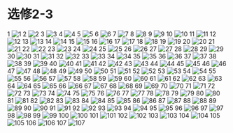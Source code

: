 # 选修2-3

1 
![1](../../book/人教版高中数学A版选修2-3/人教版高中数学A版选修2-3_1.png)
2 
![2](../../book/人教版高中数学A版选修2-3/人教版高中数学A版选修2-3_2.png)
3 
![3](../../book/人教版高中数学A版选修2-3/人教版高中数学A版选修2-3_3.png)
4 
![4](../../book/人教版高中数学A版选修2-3/人教版高中数学A版选修2-3_4.png)
5 
![5](../../book/人教版高中数学A版选修2-3/人教版高中数学A版选修2-3_5.png)
6 
![6](../../book/人教版高中数学A版选修2-3/人教版高中数学A版选修2-3_6.png)
7 
![7](../../book/人教版高中数学A版选修2-3/人教版高中数学A版选修2-3_7.png)
8 
![8](../../book/人教版高中数学A版选修2-3/人教版高中数学A版选修2-3_8.png)
9 
![9](../../book/人教版高中数学A版选修2-3/人教版高中数学A版选修2-3_9.png)
10 
![10](../../book/人教版高中数学A版选修2-3/人教版高中数学A版选修2-3_10.png)
11 
![11](../../book/人教版高中数学A版选修2-3/人教版高中数学A版选修2-3_11.png)
12 
![12](../../book/人教版高中数学A版选修2-3/人教版高中数学A版选修2-3_12.png)
13 
![13](../../book/人教版高中数学A版选修2-3/人教版高中数学A版选修2-3_13.png)
14 
![14](../../book/人教版高中数学A版选修2-3/人教版高中数学A版选修2-3_14.png)
15 
![15](../../book/人教版高中数学A版选修2-3/人教版高中数学A版选修2-3_15.png)
16 
![16](../../book/人教版高中数学A版选修2-3/人教版高中数学A版选修2-3_16.png)
17 
![17](../../book/人教版高中数学A版选修2-3/人教版高中数学A版选修2-3_17.png)
18 
![18](../../book/人教版高中数学A版选修2-3/人教版高中数学A版选修2-3_18.png)
19 
![19](../../book/人教版高中数学A版选修2-3/人教版高中数学A版选修2-3_19.png)
20 
![20](../../book/人教版高中数学A版选修2-3/人教版高中数学A版选修2-3_20.png)
21 
![21](../../book/人教版高中数学A版选修2-3/人教版高中数学A版选修2-3_21.png)
22 
![22](../../book/人教版高中数学A版选修2-3/人教版高中数学A版选修2-3_22.png)
23 
![23](../../book/人教版高中数学A版选修2-3/人教版高中数学A版选修2-3_23.png)
24 
![24](../../book/人教版高中数学A版选修2-3/人教版高中数学A版选修2-3_24.png)
25 
![25](../../book/人教版高中数学A版选修2-3/人教版高中数学A版选修2-3_25.png)
26 
![26](../../book/人教版高中数学A版选修2-3/人教版高中数学A版选修2-3_26.png)
27 
![27](../../book/人教版高中数学A版选修2-3/人教版高中数学A版选修2-3_27.png)
28 
![28](../../book/人教版高中数学A版选修2-3/人教版高中数学A版选修2-3_28.png)
29 
![29](../../book/人教版高中数学A版选修2-3/人教版高中数学A版选修2-3_29.png)
30 
![30](../../book/人教版高中数学A版选修2-3/人教版高中数学A版选修2-3_30.png)
31 
![31](../../book/人教版高中数学A版选修2-3/人教版高中数学A版选修2-3_31.png)
32 
![32](../../book/人教版高中数学A版选修2-3/人教版高中数学A版选修2-3_32.png)
33 
![33](../../book/人教版高中数学A版选修2-3/人教版高中数学A版选修2-3_33.png)
34 
![34](../../book/人教版高中数学A版选修2-3/人教版高中数学A版选修2-3_34.png)
35 
![35](../../book/人教版高中数学A版选修2-3/人教版高中数学A版选修2-3_35.png)
36 
![36](../../book/人教版高中数学A版选修2-3/人教版高中数学A版选修2-3_36.png)
37 
![37](../../book/人教版高中数学A版选修2-3/人教版高中数学A版选修2-3_37.png)
38 
![38](../../book/人教版高中数学A版选修2-3/人教版高中数学A版选修2-3_38.png)
39 
![39](../../book/人教版高中数学A版选修2-3/人教版高中数学A版选修2-3_39.png)
40 
![40](../../book/人教版高中数学A版选修2-3/人教版高中数学A版选修2-3_40.png)
41 
![41](../../book/人教版高中数学A版选修2-3/人教版高中数学A版选修2-3_41.png)
42 
![42](../../book/人教版高中数学A版选修2-3/人教版高中数学A版选修2-3_42.png)
43 
![43](../../book/人教版高中数学A版选修2-3/人教版高中数学A版选修2-3_43.png)
44 
![44](../../book/人教版高中数学A版选修2-3/人教版高中数学A版选修2-3_44.png)
45 
![45](../../book/人教版高中数学A版选修2-3/人教版高中数学A版选修2-3_45.png)
46 
![46](../../book/人教版高中数学A版选修2-3/人教版高中数学A版选修2-3_46.png)
47 
![47](../../book/人教版高中数学A版选修2-3/人教版高中数学A版选修2-3_47.png)
48 
![48](../../book/人教版高中数学A版选修2-3/人教版高中数学A版选修2-3_48.png)
49 
![49](../../book/人教版高中数学A版选修2-3/人教版高中数学A版选修2-3_49.png)
50 
![50](../../book/人教版高中数学A版选修2-3/人教版高中数学A版选修2-3_50.png)
51 
![51](../../book/人教版高中数学A版选修2-3/人教版高中数学A版选修2-3_51.png)
52 
![52](../../book/人教版高中数学A版选修2-3/人教版高中数学A版选修2-3_52.png)
53 
![53](../../book/人教版高中数学A版选修2-3/人教版高中数学A版选修2-3_53.png)
54 
![54](../../book/人教版高中数学A版选修2-3/人教版高中数学A版选修2-3_54.png)
55 
![55](../../book/人教版高中数学A版选修2-3/人教版高中数学A版选修2-3_55.png)
56 
![56](../../book/人教版高中数学A版选修2-3/人教版高中数学A版选修2-3_56.png)
57 
![57](../../book/人教版高中数学A版选修2-3/人教版高中数学A版选修2-3_57.png)
58 
![58](../../book/人教版高中数学A版选修2-3/人教版高中数学A版选修2-3_58.png)
59 
![59](../../book/人教版高中数学A版选修2-3/人教版高中数学A版选修2-3_59.png)
60 
![60](../../book/人教版高中数学A版选修2-3/人教版高中数学A版选修2-3_60.png)
61 
![61](../../book/人教版高中数学A版选修2-3/人教版高中数学A版选修2-3_61.png)
62 
![62](../../book/人教版高中数学A版选修2-3/人教版高中数学A版选修2-3_62.png)
63 
![63](../../book/人教版高中数学A版选修2-3/人教版高中数学A版选修2-3_63.png)
64 
![64](../../book/人教版高中数学A版选修2-3/人教版高中数学A版选修2-3_64.png)
65 
![65](../../book/人教版高中数学A版选修2-3/人教版高中数学A版选修2-3_65.png)
66 
![66](../../book/人教版高中数学A版选修2-3/人教版高中数学A版选修2-3_66.png)
67 
![67](../../book/人教版高中数学A版选修2-3/人教版高中数学A版选修2-3_67.png)
68 
![68](../../book/人教版高中数学A版选修2-3/人教版高中数学A版选修2-3_68.png)
69 
![69](../../book/人教版高中数学A版选修2-3/人教版高中数学A版选修2-3_69.png)
70 
![70](../../book/人教版高中数学A版选修2-3/人教版高中数学A版选修2-3_70.png)
71 
![71](../../book/人教版高中数学A版选修2-3/人教版高中数学A版选修2-3_71.png)
72 
![72](../../book/人教版高中数学A版选修2-3/人教版高中数学A版选修2-3_72.png)
73 
![73](../../book/人教版高中数学A版选修2-3/人教版高中数学A版选修2-3_73.png)
74 
![74](../../book/人教版高中数学A版选修2-3/人教版高中数学A版选修2-3_74.png)
75 
![75](../../book/人教版高中数学A版选修2-3/人教版高中数学A版选修2-3_75.png)
76 
![76](../../book/人教版高中数学A版选修2-3/人教版高中数学A版选修2-3_76.png)
77 
![77](../../book/人教版高中数学A版选修2-3/人教版高中数学A版选修2-3_77.png)
78 
![78](../../book/人教版高中数学A版选修2-3/人教版高中数学A版选修2-3_78.png)
79 
![79](../../book/人教版高中数学A版选修2-3/人教版高中数学A版选修2-3_79.png)
80 
![80](../../book/人教版高中数学A版选修2-3/人教版高中数学A版选修2-3_80.png)
81 
![81](../../book/人教版高中数学A版选修2-3/人教版高中数学A版选修2-3_81.png)
82 
![82](../../book/人教版高中数学A版选修2-3/人教版高中数学A版选修2-3_82.png)
83 
![83](../../book/人教版高中数学A版选修2-3/人教版高中数学A版选修2-3_83.png)
84 
![84](../../book/人教版高中数学A版选修2-3/人教版高中数学A版选修2-3_84.png)
85 
![85](../../book/人教版高中数学A版选修2-3/人教版高中数学A版选修2-3_85.png)
86 
![86](../../book/人教版高中数学A版选修2-3/人教版高中数学A版选修2-3_86.png)
87 
![87](../../book/人教版高中数学A版选修2-3/人教版高中数学A版选修2-3_87.png)
88 
![88](../../book/人教版高中数学A版选修2-3/人教版高中数学A版选修2-3_88.png)
89 
![89](../../book/人教版高中数学A版选修2-3/人教版高中数学A版选修2-3_89.png)
90 
![90](../../book/人教版高中数学A版选修2-3/人教版高中数学A版选修2-3_90.png)
91 
![91](../../book/人教版高中数学A版选修2-3/人教版高中数学A版选修2-3_91.png)
92 
![92](../../book/人教版高中数学A版选修2-3/人教版高中数学A版选修2-3_92.png)
93 
![93](../../book/人教版高中数学A版选修2-3/人教版高中数学A版选修2-3_93.png)
94 
![94](../../book/人教版高中数学A版选修2-3/人教版高中数学A版选修2-3_94.png)
95 
![95](../../book/人教版高中数学A版选修2-3/人教版高中数学A版选修2-3_95.png)
96 
![96](../../book/人教版高中数学A版选修2-3/人教版高中数学A版选修2-3_96.png)
97 
![97](../../book/人教版高中数学A版选修2-3/人教版高中数学A版选修2-3_97.png)
98 
![98](../../book/人教版高中数学A版选修2-3/人教版高中数学A版选修2-3_98.png)
99 
![99](../../book/人教版高中数学A版选修2-3/人教版高中数学A版选修2-3_99.png)
100 
![100](../../book/人教版高中数学A版选修2-3/人教版高中数学A版选修2-3_100.png)
101 
![101](../../book/人教版高中数学A版选修2-3/人教版高中数学A版选修2-3_101.png)
102 
![102](../../book/人教版高中数学A版选修2-3/人教版高中数学A版选修2-3_102.png)
103 
![103](../../book/人教版高中数学A版选修2-3/人教版高中数学A版选修2-3_103.png)
104 
![104](../../book/人教版高中数学A版选修2-3/人教版高中数学A版选修2-3_104.png)
105 
![105](../../book/人教版高中数学A版选修2-3/人教版高中数学A版选修2-3_105.png)
106 
![106](../../book/人教版高中数学A版选修2-3/人教版高中数学A版选修2-3_106.png)
107 
![107](../../book/人教版高中数学A版选修2-3/人教版高中数学A版选修2-3_107.png)
